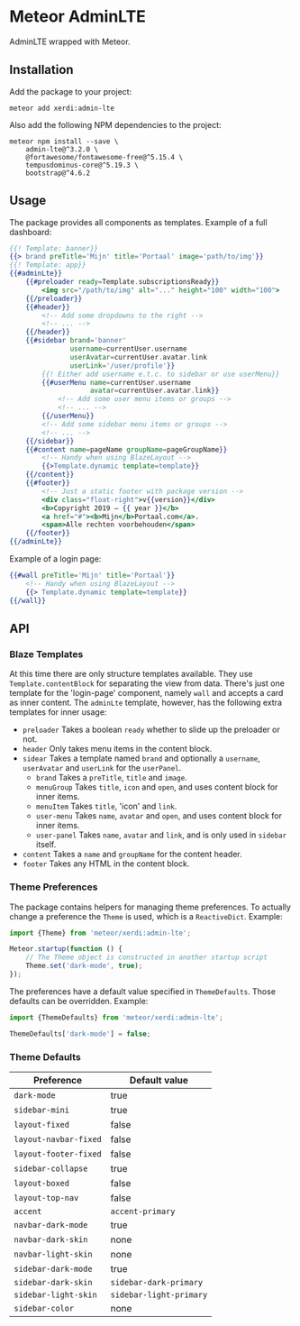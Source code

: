 # Meteor AdminLTE

AdminLTE wrapped with Meteor.

## Installation

Add the package to your project:

```shell
meteor add xerdi:admin-lte
```

Also add the following NPM dependencies to the project:

```shell
meteor npm install --save \
    admin-lte@^3.2.0 \
    @fortawesome/fontawesome-free@^5.15.4 \
    tempusdominus-core@^5.19.3 \
    bootstrap@^4.6.2
```

## Usage

The package provides all components as templates.
Example of a full dashboard:

```handlebars
{{! Template: banner}}
{{> brand preTitle='Mijn' title='Portaal' image='path/to/img'}}
{{! Template: app}}
{{#adminLte}}
    {{#preloader ready=Template.subscriptionsReady}}
        <img src="/path/to/img" alt="..." height="100" width="100">
    {{/preloader}}
    {{#header}}
        <!-- Add some dropdowns to the right -->
        <!-- ... -->
    {{/header}}
    {{#sidebar brand='banner'
               username=currentUser.username
               userAvatar=currentUser.avatar.link
               userLink='/user/profile'}}
        {{! Either add username e.t.c. to sidebar or use userMenu}}
        {{#userMenu name=currentUser.username
                    avatar=currentUser.avatar.link}}
            <!-- Add some user menu items or groups -->
            <!-- ... -->
        {{/userMenu}}
        <!-- Add some sidebar menu items or groups -->
        <!-- ... -->
    {{/sidebar}}
    {{#content name=pageName groupName=pageGroupName}}
        <!-- Handy when using BlazeLayout -->
        {{>Template.dynamic template=template}}
    {{/content}}
    {{#footer}}
        <!-- Just a static footer with package version -->
        <div class="float-right">v{{version}}</div>
        <b>Copyright 2019 — {{ year }}</b>
        <a href="#"><b>Mijn</b>Portaal.com</a>.
        <span>Alle rechten voorbehouden</span>
    {{/footer}}
{{/adminLte}}
```

Example of a login page:

```handlebars
{{#wall preTitle='Mijn' title='Portaal'}}
    <!-- Handy when using BlazeLayout -->
    {{> Template.dynamic template=template}}
{{/wall}}
```

## API

### Blaze Templates

At this time there are only structure templates available.
They use `Template.contentBlock` for separating the view from data.
There's just one template for the 'login-page' component, namely `wall` and accepts a card as inner content.
The `adminLte` template, however, has the following extra templates for inner usage:

- `preloader` Takes a boolean `ready` whether to slide up the preloader or not.
- `header` Only takes menu items in the content block.
- `sidear` Takes a template named `brand` and optionally a `username`, `userAvatar` and `userLink` for the `userPanel`.
    - `brand` Takes a `preTitle`, `title` and `image`.
    - `menuGroup` Takes `title`, `icon` and `open`, and uses content block for inner items.
    - `menuItem` Takes `title`, 'icon' and `link`.
    - `user-menu` Takes `name`, `avatar` and `open`, and uses content block for inner items.
    - `user-panel` Takes `name`, `avatar` and `link`, and is only used in `sidebar` itself.
- `content` Takes a `name` and `groupName` for the content header.
- `footer` Takes any HTML in the content block.

### Theme Preferences

The package contains helpers for managing theme preferences.
To actually change a preference the `Theme` is used, which is a `ReactiveDict`.
Example:

```javascript
import {Theme} from 'meteor/xerdi:admin-lte';

Meteor.startup(function () {
    // The Theme object is constructed in another startup script
    Theme.set('dark-mode', true);
});
```

The preferences have a default value specified in `ThemeDefaults`.
Those defaults can be overridden. Example:

```javascript
import {ThemeDefaults} from 'meteor/xerdi:admin-lte';

ThemeDefaults['dark-mode'] = false;
```

### Theme Defaults

| Preference            | Default value           |
|-----------------------|-------------------------|
| `dark-mode`           | true                    |
| `sidebar-mini`        | true                    |
| `layout-fixed`        | false                   |
| `layout-navbar-fixed` | false                   |
| `layout-footer-fixed` | false                   |
| `sidebar-collapse`    | true                    |
| `layout-boxed`        | false                   |
| `layout-top-nav`      | false                   |
| `accent`              | `accent-primary`        |
| `navbar-dark-mode`    | true                    |
| `navbar-dark-skin`    | none                    |
| `navbar-light-skin`   | none                    |
| `sidebar-dark-mode`   | true                    |
| `sidebar-dark-skin`   | `sidebar-dark-primary`  |
| `sidebar-light-skin`  | `sidebar-light-primary` |
| `sidebar-color`       | none                    |
